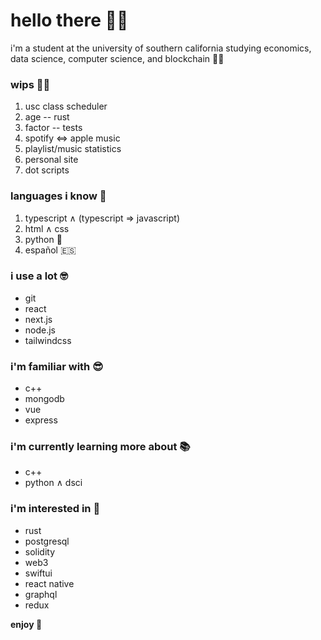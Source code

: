 # hello there 👋🏼

i'm a student at the university of southern california studying economics, data science, computer science, and blockchain ✌🏼

### wips 💪🏼

1. usc class scheduler
1. age -- rust
1. factor -- tests
1. spotify ⇔ apple music
1. playlist/music statistics
1. personal site
1. dot scripts

### languages i know 🧠

1. typescript ∧ (typescript ⇒ javascript)
1. html ∧ css
1. python 🐍
1. español 🇪🇸

### i use a lot 🤓

- git
- react
- next.js
- node.js
- tailwindcss

### i'm familiar with 😎

- c++
- mongodb
- vue
- express

### i'm currently learning more about 📚

- c++
- python ∧ dsci

### i'm interested in 👀

- rust
- postgresql
- solidity
- web3
- swiftui
- react native
- graphql
- redux

**enjoy 🤩**
